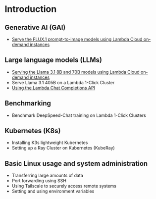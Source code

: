 # Introduction

## Generative AI (GAI)

- [Serve the FLUX.1 prompt-to-image models using Lambda Cloud on-demand
  instances](generative-ai/flux-prompt-to-image.md)

## Large language models (LLMs)

- [Serving the Llama 3.1 8B and 70B models using Lambda Cloud on-demand instances](large-language-models/serving-llama-3-1-docker.md)
- Serve Llama 3.1 405B on a Lambda 1-Click Cluster
- [Using the Lambda Chat Completions API](large-language-models/lambda-chat-api.md)

## Benchmarking

- Benchmark DeepSpeed-Chat training on Lambda 1-Click Clusters

## Kubernetes (K8s)

- Installing K3s lightweight Kubernetes
- Setting up a Ray Cluster on Kubernetes (KubeRay)

## Basic Linux usage and system administration

- Transferring large amounts of data
- Port forwarding using SSH
- Using Tailscale to securely access remote systems
- Setting and using environment variables
